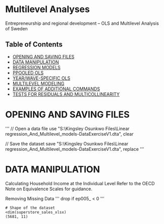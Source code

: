 # Multilevel Analyses
Entrepreneurship and regional development – OLS and Multilevel Analysis of Sweden 

## Table of Contents
- [OPENING AND SAVING FILES](#opening-and-saving-files)
- [DATA MANIPULATION](#data-manipulation)
- [REGRESSION MODELS](#regression-models)
- [PPOOLED OLS](#pooled-oLS)
- [YEAR/WAVE-SPECIFIC OLS](#year/wave-specific-oLS)
- [MULTILEVEL MODELING](#multilevel-modeling)
- [EXAMPLES OF ADDITIONAL COMMANDS](#examples-of-additional-commands)
- [TESTS FOR RESIDUALS AND MULTICOLLINEARITY](#tests-for-residuals-and-multicollinearity)


# OPENING AND SAVING FILES
'''
// Open a data file
use "S:\Kingsley Osunkwo Files\Linear regression_And_Multilevel_models-DataExerciseV1.dta", clear

// Save the dataset
save "S:\Kingsley Osunkwo Files\Linear regression_And_Multilevel_models-DataExerciseV1.dta", replace
'''

# DATA MANIPULATION
Calculating Household Income at the Individual Level
Refer to the OECD Note on Equivalence Scales for guidance.

Removing Missing Data
'''
drop if ep005_ < 0
'''

```
# Shape of the dataset
<dim(superstore_sales_xlsx)
(5681, 11)
```
